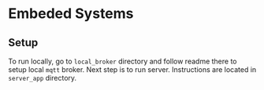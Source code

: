 # Embeded Systems 

## Setup
To run locally, go to `local_broker` directory and follow readme there to setup local `mqtt` broker.
Next step is to run server. Instructions are located in `server_app` directory.
